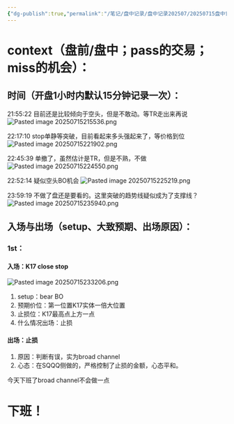 ```yaml
---
{"dg-publish":true,"permalink":"/笔记/盘中记录/盘中记录202507/20250715盘中记录/"}
---
```


# context（盘前/盘中；pass的交易；miss的机会）：
## 时间（开盘1小时内默认15分钟记录一次）：
21:55:22
目前还是比较倾向于空头，但是不敢动。等TR走出来再说
![Pasted image 20250715215536.png](/img/user/%E5%9B%BE%E7%89%87%E5%AD%98%E6%94%BE%E5%9C%B0/Pasted%20image%2020250715215536.png)

22:17:10
stop单静等突破，目前看起来多头强起来了，等价格到位
![Pasted image 20250715221902.png](/img/user/%E5%9B%BE%E7%89%87%E5%AD%98%E6%94%BE%E5%9C%B0/Pasted%20image%2020250715221902.png)

22:45:39
单撤了，虽然估计是TR，但是不熟，不做
![Pasted image 20250715224550.png](/img/user/%E5%9B%BE%E7%89%87%E5%AD%98%E6%94%BE%E5%9C%B0/Pasted%20image%2020250715224550.png)

22:52:14
疑似空头BO机会
![Pasted image 20250715225219.png](/img/user/%E5%9B%BE%E7%89%87%E5%AD%98%E6%94%BE%E5%9C%B0/Pasted%20image%2020250715225219.png)

23:59:19
不做了盘还是要看的。这里突破的趋势线疑似成为了支撑线？
![Pasted image 20250715235940.png](/img/user/%E5%9B%BE%E7%89%87%E5%AD%98%E6%94%BE%E5%9C%B0/Pasted%20image%2020250715235940.png)
## 入场与出场（setup、大致预期、出场原因）：

### 1st：
#### 入场：K17 close stop
![Pasted image 20250715233206.png](/img/user/%E5%9B%BE%E7%89%87%E5%AD%98%E6%94%BE%E5%9C%B0/Pasted%20image%2020250715233206.png)
1. setup：bear BO
2. 预期价位：第一位置K17实体一倍大位置
3. 止损位：K17最高点上方一点
4. 什么情况出场：止损
#### 出场：止损
1. 原因：判断有误，实为broad channel
2. 心态：在SQQQ侧做的，严格控制了止损的金额，心态平和。

今天下班了broad channel不会做一点
# 下班！